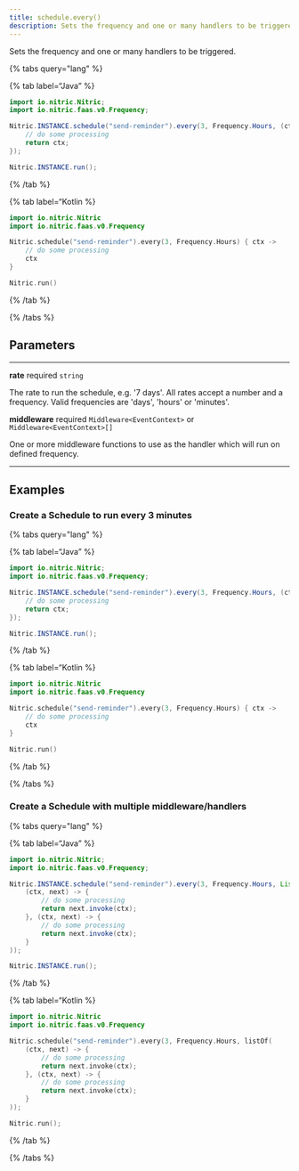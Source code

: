 ```yaml
---
title: schedule.every()
description: Sets the frequency and one or many handlers to be triggered.
---
```


Sets the frequency and one or many handlers to be triggered.

{% tabs query="lang" %}

{% tab label=“Java” %}

```java
import io.nitric.Nitric;
import io.nitric.faas.v0.Frequency;

Nitric.INSTANCE.schedule("send-reminder").every(3, Frequency.Hours, (ctx) -> {
    // do some processing
    return ctx;
});

Nitric.INSTANCE.run();
```

{% /tab %}

{% tab label=“Kotlin %}

```kotlin
import io.nitric.Nitric
import io.nitric.faas.v0.Frequency

Nitric.schedule("send-reminder").every(3, Frequency.Hours) { ctx ->
    // do some processing
    ctx
}

Nitric.run()
```

{% /tab %}

{% /tabs %}

## Parameters

---

**rate** required `string`

The rate to run the schedule, e.g. '7 days'. All rates accept a number and a frequency. Valid frequencies are 'days', 'hours' or 'minutes'.

**middleware** required `Middleware<EventContext>` or `Middleware<EventContext>[]`

One or more middleware functions to use as the handler which will run on defined frequency.

---

## Examples

### Create a Schedule to run every 3 minutes

{% tabs query="lang" %}

{% tab label=“Java” %}

```java
import io.nitric.Nitric;
import io.nitric.faas.v0.Frequency;

Nitric.INSTANCE.schedule("send-reminder").every(3, Frequency.Hours, (ctx) -> {
    // do some processing
    return ctx;
});

Nitric.INSTANCE.run();
```

{% /tab %}

{% tab label=“Kotlin %}

```kotlin
import io.nitric.Nitric
import io.nitric.faas.v0.Frequency

Nitric.schedule("send-reminder").every(3, Frequency.Hours) { ctx ->
    // do some processing
    ctx
}

Nitric.run()
```

{% /tab %}

{% /tabs %}

### Create a Schedule with multiple middleware/handlers

{% tabs query="lang" %}

{% tab label=“Java” %}

```java
import io.nitric.Nitric;
import io.nitric.faas.v0.Frequency;

Nitric.INSTANCE.schedule("send-reminder").every(3, Frequency.Hours, List.of(
    (ctx, next) -> {
        // do some processing
        return next.invoke(ctx);
    }, (ctx, next) -> {
        // do some processing
        return next.invoke(ctx);
    }
));

Nitric.INSTANCE.run();
```

{% /tab %}

{% tab label=“Kotlin %}

```kotlin
import io.nitric.Nitric
import io.nitric.faas.v0.Frequency

Nitric.schedule("send-reminder").every(3, Frequency.Hours, listOf(
    (ctx, next) -> {
        // do some processing
        return next.invoke(ctx);
    }, (ctx, next) -> {
        // do some processing
        return next.invoke(ctx);
    }
));

Nitric.run();
```

{% /tab %}

{% /tabs %}
